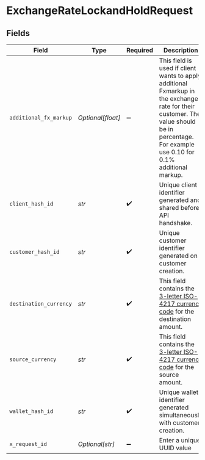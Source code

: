 # ExchangeRateLockandHoldRequest


## Fields

| Field                                                                                                                                                                                        | Type                                                                                                                                                                                         | Required                                                                                                                                                                                     | Description                                                                                                                                                                                  | Example                                                                                                                                                                                      |
| -------------------------------------------------------------------------------------------------------------------------------------------------------------------------------------------- | -------------------------------------------------------------------------------------------------------------------------------------------------------------------------------------------- | -------------------------------------------------------------------------------------------------------------------------------------------------------------------------------------------- | -------------------------------------------------------------------------------------------------------------------------------------------------------------------------------------------- | -------------------------------------------------------------------------------------------------------------------------------------------------------------------------------------------- |
| `additional_fx_markup`                                                                                                                                                                       | *Optional[float]*                                                                                                                                                                            | :heavy_minus_sign:                                                                                                                                                                           | This field is used if client wants to apply additional Fxmarkup in the exchange rate for their customer. The value should be in percentage. For example use 0.10 for 0.1% additional markup. |                                                                                                                                                                                              |
| `client_hash_id`                                                                                                                                                                             | *str*                                                                                                                                                                                        | :heavy_check_mark:                                                                                                                                                                           | Unique client identifier generated and shared before API handshake.                                                                                                                          | {{clientHashId}}                                                                                                                                                                             |
| `customer_hash_id`                                                                                                                                                                           | *str*                                                                                                                                                                                        | :heavy_check_mark:                                                                                                                                                                           | Unique customer identifier generated on customer creation.                                                                                                                                   |                                                                                                                                                                                              |
| `destination_currency`                                                                                                                                                                       | *str*                                                                                                                                                                                        | :heavy_check_mark:                                                                                                                                                                           | This field contains the [3-letter ISO-4217 currency code](doc:currency-and-country-codes) for the destination amount.                                                                        |                                                                                                                                                                                              |
| `source_currency`                                                                                                                                                                            | *str*                                                                                                                                                                                        | :heavy_check_mark:                                                                                                                                                                           | This field contains the [3-letter ISO-4217 currency code](doc:currency-and-country-codes) for the source amount.                                                                             |                                                                                                                                                                                              |
| `wallet_hash_id`                                                                                                                                                                             | *str*                                                                                                                                                                                        | :heavy_check_mark:                                                                                                                                                                           | Unique wallet identifier generated simultaneously with customer creation.                                                                                                                    |                                                                                                                                                                                              |
| `x_request_id`                                                                                                                                                                               | *Optional[str]*                                                                                                                                                                              | :heavy_minus_sign:                                                                                                                                                                           | Enter a unique UUID value                                                                                                                                                                    | {{$guid}}                                                                                                                                                                                    |